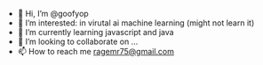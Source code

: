 - 👋 Hi, I’m @goofyop
- 👀 I’m interested: in virutal ai machine learning (might not learn it) 
- 🌱 I’m currently learning javascript and java
- 💞️ I’m looking to collaborate on ...
- 📫 How to reach me ragemr75@gmail.com

<!---
goofyop/goofyop is a ✨ special ✨ repository because its `README.md` (this file) appears on your GitHub profile.
You can click the Preview link to take a look at your changes.
--->

